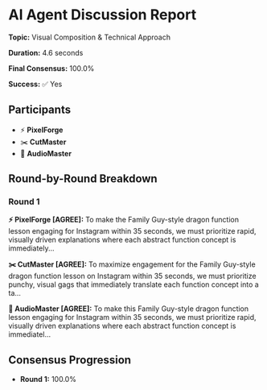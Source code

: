 # AI Agent Discussion Report

**Topic:** Visual Composition & Technical Approach

**Duration:** 4.6 seconds

**Final Consensus:** 100.0%

**Success:** ✅ Yes

## Participants

- ⚡ **PixelForge**
- ✂️ **CutMaster**
- 🎵 **AudioMaster**

## Round-by-Round Breakdown

### Round 1

**⚡ PixelForge [AGREE]:** To make the Family Guy-style dragon function lesson engaging for Instagram within 35 seconds, we must prioritize rapid, visually driven explanations where each abstract function concept is immediately...

**✂️ CutMaster [AGREE]:** To maximize engagement for the Family Guy-style dragon function lesson on Instagram within 35 seconds, we must prioritize punchy, visual gags that immediately translate each function concept into a ta...

**🎵 AudioMaster [AGREE]:** To make this Family Guy-style dragon function lesson engaging for Instagram within 35 seconds, we must prioritize rapid, visually driven explanations where each abstract function concept is immediatel...

## Consensus Progression

- **Round 1:** 100.0%

